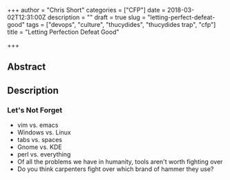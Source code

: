 +++
author = "Chris Short"
categories = ["CFP"]
date = 2018-03-02T12:31:00Z
description = ""
draft = true
slug = "letting-perfect-defeat-good"
tags = ["devops", "culture", "thucydides", "thucydides trap", "cfp"]
title = "Letting Perfection Defeat Good"

+++

## Abstract



## Description



### Let's Not Forget

* vim vs. emacs
* Windows vs. Linux
* tabs vs. spaces
* Gnome vs. KDE
* perl vs. everything
* Of all the problems we have in humanity, tools aren't worth fighting over
* Do you think carpenters fight over which brand of hammer they use?

